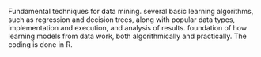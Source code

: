 Fundamental techniques for data mining. several basic learning algorithms, such as regression and decision trees, along with popular data types, implementation and execution, and analysis of results. foundation of how learning models from data work, both algorithmically and practically. The coding is done in R. 

